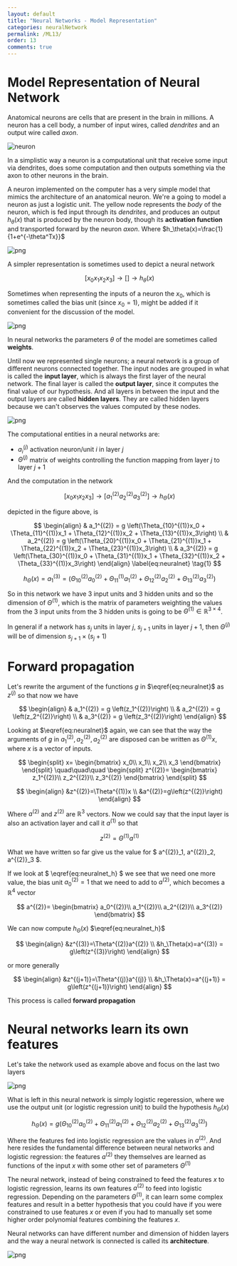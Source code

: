 ```yaml
---
layout: default
title: "Neural Networks - Model Representation"
categories: neuralNetwork
permalink: /ML13/
order: 13
comments: true
---
```


# Model Representation of Neural Network
Anatomical neurons are cells that are present in the brain in millions. A neuron has a cell body, a number of input wires, called *dendrites* and an output wire called *axon*.

![neuron](data/img/neuron.png)

In a simplistic way a neuron is a computational unit that receive some input via dendrites, does some computation and then outputs something via the axon to other neurons in the brain.

A neuron implemented on the computer has a very simple model that mimics the architecture of an anatomical neuron. We're a going to model a neuron as just a logistic unit. The yellow node represents the *body* of the neuron, which is fed input through its *dendrites*, and produces an output $h_\theta(x)$ that is produced by the neuron body, though its **activation function** and transported forward by the neuron *axon*. Where $h_\theta(x)=\frac{1}{1+e^{-\theta^Tx}}$


![png](ML-13-NeuralNetworkModelRepresentation_files/ML-13-NeuralNetworkModelRepresentation_2_0.png)


A simpler representation is sometimes used to depict a neural network

$$
[x_0x_1x_2x_3]\to[]\to h_\theta(x)
$$

Sometimes when representing the inputs of a neuron the $x_0$, which is sometimes called the bias unit (since $x_0=1$), might be added if it convenient for the discussion of the model.


![png](ML-13-NeuralNetworkModelRepresentation_files/ML-13-NeuralNetworkModelRepresentation_4_0.png)


In neural networks the parameters $\theta$ of the model are sometimes called **weights**.

Until now we represented single neurons; a neural network is a group of different neurons connected together. The input nodes are grouped in what is called the **input layer**, which is always the first layer of the neural network. The final layer is called the **output layer**, since it computes the final value of our hypothesis. And all layers in between the input and the output layers are called **hidden layers**. They are called hidden layers because we can't observes the values computed by these nodes.


![png](ML-13-NeuralNetworkModelRepresentation_files/ML-13-NeuralNetworkModelRepresentation_6_0.png)



The computational entities in a neural networks are:

* $a_i^{(j)}$  activation neuron/unit $i$ in layer $j$
* $\Theta^{(j)}$ matrix of weights controlling the function mapping from layer $j$ to layer $j+1$ 

And the computation in the network

$$
[x_0x_1x_2x_3]\to \left[a_1^{(2)}a_2^{(2)}a_3^{(2)} \right]\to h_\Theta(x)
$$

depicted in the figure above, is

$$
\begin{align}
& a_1^{(2)} = g \left(\Theta_{10}^{(1)}x_0 + \Theta_{11}^{(1)}x_1 + \Theta_{12}^{(1)}x_2 + \Theta_{13}^{(1)}x_3\right) \\
& a_2^{(2)} = g \left(\Theta_{20}^{(1)}x_0 + \Theta_{21}^{(1)}x_1 + \Theta_{22}^{(1)}x_2 + \Theta_{23}^{(1)}x_3\right) \\
& a_3^{(2)} = g \left(\Theta_{30}^{(1)}x_0 + \Theta_{31}^{(1)}x_1 + \Theta_{32}^{(1)}x_2 + \Theta_{33}^{(1)}x_3\right)
\end{align}
\label{eq:neuralnet} \tag{1}
$$


$$
h_\Theta(x)= a_1^{(3)} =  \left(\Theta_{10}^{(2)}a_0^{(2)} + \Theta_{11}^{(1)}a_1^{(2)} + \Theta_{12}^{(2)}a_2^{(2)} + \Theta_{13}^{(2)}a_3^{(2)}\right)
\label{eq:neuralnet_h} \tag{2}
$$

So in this network we have 3 input units and 3 hidden units and so the dimension of $\Theta^{(1)}$, which is the matrix of parameters weighting the values from the 3 input units from the 3 hidden units is going to be $\Theta^{(1)} \in \mathbb{R} ^{3\times4}$.

In general if a network has $s_j$ units in layer $j$, $s_{j+1}$ units in layer $j+1$, then $\Theta^{(j)}$ will be of dimension $s_{j+1} \times (s_j+1)$

# Forward propagation

Let's rewrite the argument of the functions $g$ in $\eqref{eq:neuralnet}$ as $z^{(j)}$ so that now we have

$$
\begin{align}
& a_1^{(2)} = g \left(z_1^{(2)}\right) \\
& a_2^{(2)} = g \left(z_2^{(2)}\right) \\
& a_3^{(2)} = g \left(z_3^{(2)}\right)
\end{align}
$$

Looking at $\eqref{eq:neuralnet}$ again, we can see that the way the arguments of $g$ in $a_1^{(2)}, a_2^{(2)}, a_2^{(2)}$ are disposed can be written as $\Theta^{(1)}x$, where $x$ is a vector of inputs.

$$
\begin{split}
x=
\begin{bmatrix}
x_0\\
x_1\\
x_2\\
x_3
\end{bmatrix}
\end{split}
\quad\quad\quad
\begin{split}
z^{(2)}=
\begin{bmatrix}
z_1^{(2)}\\
z_2^{(2)}\\
z_3^{(2)}
\end{bmatrix}
\end{split}
$$

$$
\begin{align}
&z^{(2)}=\Theta^{(1)}x \\
&a^{(2)}=g\left(z^{(2)}\right)
\end{align}
$$

Where $a^{(2)}$ and $z^{(2)}$ are $\mathbb{R}^3$ vectors. Now we could say that the input layer is also an activation layer and call it $a^{(1)}$ so that

$$
z^{(2)}=\Theta^{(1)}a^{(1)}
$$

What we have written so far give us the value for $ a^{(2)}_1, a^{(2)}_2, a^{(2)}_3 $.

If we look at $ \eqref{eq:neuralnet_h} $ we see that we need one more value, the bias unit $a^{(2)}_{0} = 1$ that we need to add to $a^{(2)}$, which becomes a $\mathbb{R}^4$ vector

$$
a^{(2)}=
\begin{bmatrix}
a_0^{(2)}\\
a_1^{(2)}\\
a_2^{(2)}\\
a_3^{(2)}
\end{bmatrix}
$$

We can now compute $h_\Theta(x)$ $\eqref{eq:neuralnet_h}$

$$
\begin{align}
&z^{(3)}=\Theta^{(2)}a^{(2)} \\
&h_\Theta(x)=a^{(3)} = g\left(z^{(3)}\right)
\end{align}
$$

or more generally

$$
\begin{align}
&z^{(j+1)}=\Theta^{(j)}a^{(j)} \\
&h_\Theta(x)=a^{(j+1)} = g\left(z^{(j+1)}\right)
\end{align}
$$


This process is called **forward propagation**

# Neural networks learn its own features
Let's take the network used as example above and focus on the last two layers


![png](ML-13-NeuralNetworkModelRepresentation_files/ML-13-NeuralNetworkModelRepresentation_10_0.png)


What is left in this neural network is simply logistic regeression, where we use the output unit (or logistic regression unit) to build the hypothesis $h_\Theta(x)$

$$
h_\Theta(x) = g\left(\Theta_{10}^{(2)}a_0^{(2)}+\Theta_{11}^{(2)}a_1^{(2)}+\Theta_{12}^{(2)}a_2^{(2)}+ \Theta_{13}^{(2)}a_3^{(2)} \right)
$$

Where the features fed into logistic regression are the values in $a^{(2)}$. And here resides the fundamental difference between neural networks and logistic regression: the features $a^{(2)}$ they themselves are learned as functions of the input $x$ with some other set of parameters $\Theta^{(1)}$

The neural network, instead of being constrained to feed the features $x$ to logistic regression, learns its own features $a^{(2)}$ to feed into logistic regression. Depending on the parameters $\Theta^{(1)}$, it can learn some complex features and result in a better hypothesis that you could have if you were constrained to use features $x$ or even if you had to manually set some higher order polynomial features combining the features $x$.

Neural networks can have different number and dimension of hidden layers and the way a neural network is connected is called its **architecture**.


![png](ML-13-NeuralNetworkModelRepresentation_files/ML-13-NeuralNetworkModelRepresentation_12_0.png)



```python

```
